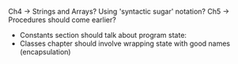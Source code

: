 Ch4 -> Strings and Arrays? Using 'syntactic sugar' notation?
Ch5 -> Procedures should come earlier?

* Constants section should talk about program state:
* Classes chapter should involve wrapping state with good names (encapsulation)